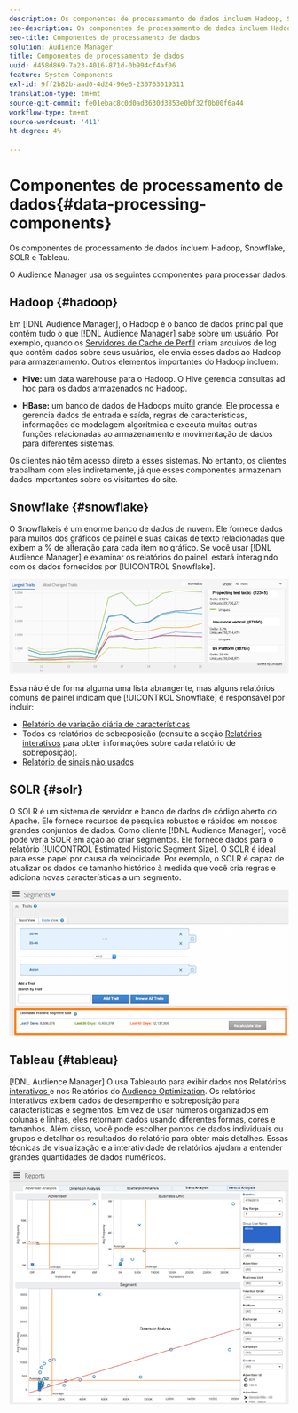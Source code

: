 ```yaml
---
description: Os componentes de processamento de dados incluem Hadoop, Snowflake, SOLR e Tableau.
seo-description: Os componentes de processamento de dados incluem Hadoop, Snowflake, SOLR e Tableau.
seo-title: Componentes de processamento de dados
solution: Audience Manager
title: Componentes de processamento de dados
uuid: d458d869-7a23-4016-871d-0b994cf4af06
feature: System Components
exl-id: 9ff2b82b-aad0-4d24-96e6-230763019311
translation-type: tm+mt
source-git-commit: fe01ebac8c0d0ad3630d3853e0bf32f0b00f6a44
workflow-type: tm+mt
source-wordcount: '411'
ht-degree: 4%

---
```


# Componentes de processamento de dados{#data-processing-components}

Os componentes de processamento de dados incluem Hadoop, Snowflake, SOLR e Tableau.

<!-- 

c_comproc.xml

 -->

O Audience Manager usa os seguintes componentes para processar dados:

## Hadoop {#hadoop}

Em [!DNL Audience Manager], o Hadoop é o banco de dados principal que contém tudo o que [!DNL Audience Manager] sabe sobre um usuário. Por exemplo, quando os [Servidores de Cache de Perfil](../../reference/system-components/components-data-collection.md) criam arquivos de log que contêm dados sobre seus usuários, ele envia esses dados ao Hadoop para armazenamento. Outros elementos importantes do Hadoop incluem:

* **Hive:** um data warehouse para o Hadoop. O Hive gerencia consultas ad hoc para os dados armazenados no Hadoop.

* **HBase:** um banco de dados de Hadoops muito grande. Ele processa e gerencia dados de entrada e saída, regras de características, informações de modelagem algorítmica e executa muitas outras funções relacionadas ao armazenamento e movimentação de dados para diferentes sistemas.

Os clientes não têm acesso direto a esses sistemas. No entanto, os clientes trabalham com eles indiretamente, já que esses componentes armazenam dados importantes sobre os visitantes do site.

## Snowflake {#snowflake}

[](https://www.snowflake.net/) O Snowflakeis é um enorme banco de dados de nuvem. Ele fornece dados para muitos dos gráficos de painel e suas caixas de texto relacionadas que exibem a % de alteração para cada item no gráfico. Se você usar [!DNL Audience Manager] e examinar os relatórios do painel, estará interagindo com os dados fornecidos por [!UICONTROL Snowflake].



![](assets/dashboardreport.png)

Essa não é de forma alguma uma lista abrangente, mas alguns relatórios comuns de painel indicam que [!UICONTROL Snowflake] é responsável por incluir:

* [Relatório de variação diária de características](/help/using/reporting/audience-optimization-reports/daily-trait-variation-report.md)
* Todos os relatórios de sobreposição (consulte a seção [Relatórios interativos](/help/using/reporting/dynamic-reports/dynamic-reports.md) para obter informações sobre cada relatório de sobreposição).
* [Relatório de sinais não usados](/help/using/reporting/dynamic-reports/unused-signals.md)

## SOLR {#solr}

O SOLR é um sistema de servidor e banco de dados de código aberto do Apache. Ele fornece recursos de pesquisa robustos e rápidos em nossos grandes conjuntos de dados. Como cliente [!DNL Audience Manager], você pode ver a SOLR em ação ao criar segmentos. Ele fornece dados para o relatório [!UICONTROL Estimated Historic Segment Size]. O SOLR é ideal para esse papel por causa da velocidade. Por exemplo, o SOLR é capaz de atualizar os dados de tamanho histórico à medida que você cria regras e adiciona novas características a um segmento.



![](assets/audsize.png)

## Tableau {#tableau}

[!DNL Audience Manager] O usa  [](https://www.tableausoftware.com/) Tableauto para exibir dados nos Relatórios  [interativos ](../../reporting/dynamic-reports/dynamic-reports.md#interactive-and-overlap-reports) e nos Relatórios do  [Audience Optimization](../../reporting/audience-optimization-reports/audience-optimization-reports.md). Os relatórios interativos exibem dados de desempenho e sobreposição para características e segmentos. Em vez de usar números organizados em colunas e linhas, eles retornam dados usando diferentes formas, cores e tamanhos. Além disso, você pode escolher pontos de dados individuais ou grupos e detalhar os resultados do relatório para obter mais detalhes. Essas técnicas de visualização e a interatividade de relatórios ajudam a entender grandes quantidades de dados numéricos.



![](assets/advertiser_analytics.png)
